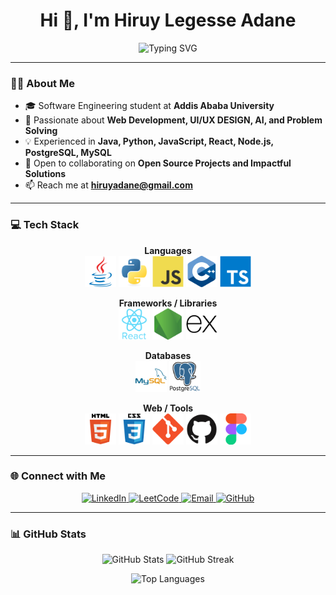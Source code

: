 <h1 align="center">Hi 👋, I'm Hiruy Legesse Adane</h1>
<p align="center">
  <img src="https://readme-typing-svg.demolab.com?font=Fira+Code&size=24&pause=1000&color=3B82F6&center=true&vCenter=true&width=700&lines=Software+Engineering+Student;UI/UX+DESIGNER;Frontend+Developer;AI+Enthusiast" alt="Typing SVG" />
</p>

---

### 👨‍💻 About Me
- 🎓 Software Engineering student at **Addis Ababa University**  
- 👀 Passionate about **Web Development, UI/UX DESIGN, AI, and Problem Solving**  
- 💡 Experienced in **Java, Python, JavaScript, React, Node.js, PostgreSQL, MySQL**  
- 💞️ Open to collaborating on **Open Source Projects and Impactful Solutions**  
- 📫 Reach me at **[hiruyadane@gmail.com](mailto:hiruylegesse93@gmail.com)**  

---

### 💻 Tech Stack

<p align="center">
  <!-- Programming Languages -->
  <b>Languages</b><br>
  <img src="https://raw.githubusercontent.com/devicons/devicon/master/icons/java/java-original.svg" alt="Java" width="50" height="50"/>
  <img src="https://raw.githubusercontent.com/devicons/devicon/master/icons/python/python-original.svg" alt="Python" width="50" height="50"/>
  <img src="https://raw.githubusercontent.com/devicons/devicon/master/icons/javascript/javascript-original.svg" alt="JavaScript" width="50" height="50"/>
  <img src="https://raw.githubusercontent.com/devicons/devicon/master/icons/cplusplus/cplusplus-original.svg" alt="C++" width="50" height="50"/>
  <img src="https://raw.githubusercontent.com/devicons/devicon/master/icons/typescript/typescript-original.svg" alt="TypeScript" width="50" height="50"/>
</p>

<p align="center">
  <!-- Frameworks & Libraries -->
  <b>Frameworks / Libraries</b><br>
  <img src="https://raw.githubusercontent.com/devicons/devicon/master/icons/react/react-original-wordmark.svg" alt="React" width="50" height="50"/>
  <img src="https://raw.githubusercontent.com/devicons/devicon/master/icons/nodejs/nodejs-original.svg" alt="Node.js" width="50" height="50"/>
  <img src="https://raw.githubusercontent.com/devicons/devicon/master/icons/express/express-original.svg" alt="Express" width="50" height="50"/>
</p>

<p align="center">
  <!-- Databases -->
  <b>Databases</b><br>
  <img src="https://raw.githubusercontent.com/devicons/devicon/master/icons/mysql/mysql-original-wordmark.svg" alt="MySQL" width="50" height="50"/>
  <img src="https://raw.githubusercontent.com/devicons/devicon/master/icons/postgresql/postgresql-original-wordmark.svg" alt="PostgreSQL" width="50" height="50"/>
</p>

<p align="center">
  <!-- Web & Tools -->
  <b>Web / Tools</b><br>
  <img src="https://raw.githubusercontent.com/devicons/devicon/master/icons/html5/html5-original-wordmark.svg" alt="HTML5" width="50" height="50"/>
  <img src="https://raw.githubusercontent.com/devicons/devicon/master/icons/css3/css3-original-wordmark.svg" alt="CSS3" width="50" height="50"/>
  <img src="https://raw.githubusercontent.com/devicons/devicon/master/icons/git/git-original.svg" alt="Git" width="50" height="50"/>
  <img src="https://raw.githubusercontent.com/devicons/devicon/master/icons/github/github-original.svg" alt="GitHub" width="50" height="50"/>
  <img src="https://raw.githubusercontent.com/devicons/devicon/master/icons/figma/figma-original.svg" alt="Figma" width="50" height="50"/>
</p>

---

### 🌐 Connect with Me
<p align="center">
  <a href="https://www.linkedin.com/in/hiruy-legesse" target="_blank">
    <img src="https://img.shields.io/badge/LinkedIn-0077B5?style=for-the-badge&logo=linkedin&logoColor=white" alt="LinkedIn"/>
  </a>
  <a href="https://leetcode.com/hiruy1997" target="_blank">
    <img src="https://img.shields.io/badge/LeetCode-FFA116?style=for-the-badge&logo=leetcode&logoColor=white" alt="LeetCode"/>
  </a>
  <a href="mailto:hiruyadane@gmail.com">
    <img src="https://img.shields.io/badge/Email-D14836?style=for-the-badge&logo=gmail&logoColor=white" alt="Email"/>
  </a>
  <a href="https://github.com/hiruy72" target="_blank">
    <img src="https://img.shields.io/badge/GitHub-181717?style=for-the-badge&logo=github&logoColor=white" alt="GitHub"/>
  </a>
</p>

---

### 📊 GitHub Stats
<p align="center">
  <img src="https://github-readme-stats.vercel.app/api?username=hiruy72&show_icons=true&theme=blueberry&count_private=true" alt="GitHub Stats"/>
  <img src="https://github-readme-streak-stats.herokuapp.com/?user=hiruy72&theme=blueberry" alt="GitHub Streak"/>
</p>

<p align="center">
  <img src="https://github-readme-stats.vercel.app/api/top-langs/?username=hiruy72&layout=compact&theme=blueberry&cache_seconds=7200" alt="Top Languages"/>
</p>





